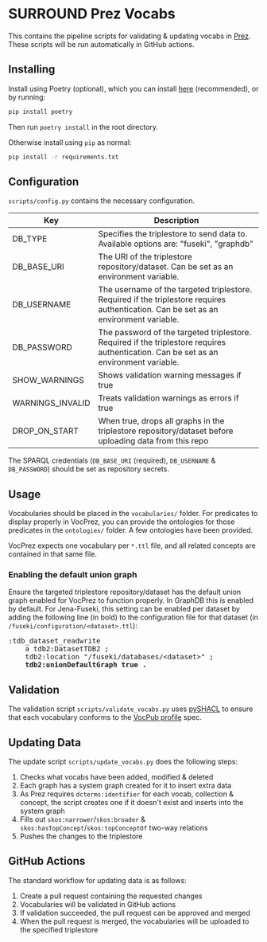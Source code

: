 # SURROUND Prez Vocabs
This contains the pipeline scripts for validating & updating vocabs in [Prez](https://github.com/surroundaustralia/Prez). These scripts will be run automatically in GitHub actions.

## Installing
Install using Poetry (optional), which you can install [here](https://python-poetry.org/docs/#installation) (recommended), or by running:

```bash
pip install poetry 
```

Then run `poetry install` in the root directory.

Otherwise install using `pip` as normal:

```bash
pip install -r requirements.txt 
```

## Configuration
`scripts/config.py` contains the necessary configuration.

Key|Description
-|-
DB_TYPE|Specifies the triplestore to send data to. Available options are: "fuseki", "graphdb"
DB_BASE_URI|The URI of the triplestore repository/dataset. Can be set as an environment variable.
DB_USERNAME|The username of the targeted triplestore. Required if the triplestore requires authentication. Can be set as an environment variable.
DB_PASSWORD|The password of the targeted triplestore. Required if the triplestore requires authentication. Can be set as an environment variable.
SHOW_WARNINGS|Shows validation warning messages if true
WARNINGS_INVALID|Treats validation warnings as errors if true
DROP_ON_START|When true, drops all graphs in the triplestore repository/dataset before uploading data from this repo

The SPARQL credentials (`DB_BASE_URI` (required), `DB_USERNAME` & `DB_PASSWORD`) should be set as repository secrets.

## Usage
Vocabularies should be placed in the `vocabularies/` folder. For predicates to display properly in VocPrez, you can provide the ontologies for those predicates in the `ontologies/` folder. A few ontologies have been provided.

VocPrez expects one vocabulary per `*.ttl` file, and all related concepts are contained in that same file.

### Enabling the default union graph
Ensure the targeted triplestore repository/dataset has the default union graph enabled for VocPrez to function properly. In GraphDB this is enabled by default. For Jena-Fuseki, this setting can be enabled per dataset by adding the following line (in bold) to the configuration file for that dataset (in `/fuseki/configuration/<dataset>.ttl`):

<pre>
:tdb_dataset_readwrite
    a tdb2:DatasetTDB2 ;
    tdb2:location "/fuseki/databases/&lt;dataset&gt;" ;
    <b>tdb2:unionDefaultGraph true .</b>
</pre>

## Validation
The validation script `scripts/validate_vocabs.py` uses [pySHACL](https://github.com/RDFLib/pySHACL) to ensure that each vocabulary conforms to the [VocPub profile](https://raw.githack.com/surroundaustralia/vocpub-profile/master/specification.html) spec.

## Updating Data
The update script `scripts/update_vocabs.py` does the following steps:

1. Checks what vocabs have been added, modified & deleted
2. Each graph has a system graph created for it to insert extra data
3. As Prez requires `dcterms:identifier` for each vocab, collection & concept, the script creates one if it doesn't exist and inserts into the system graph
4. Fills out `skos:narrower`/`skos:broader` & `skos:hasTopConcept`/`skos:topConceptOf` two-way relations
5. Pushes the changes to the triplestore

## GitHub Actions
The standard workflow for updating data is as follows:

1. Create a pull request containing the requested changes
2. Vocabularies will be validated in GitHub actions
3. If validation succeeded, the pull request can be approved and merged
4. When the pull request is merged, the vocabularies will be uploaded to the specified triplestore
